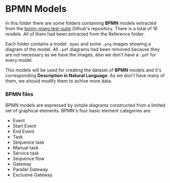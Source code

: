 # BPMN Models

In this folder there are some folders containing **BPMN** models extracted from the [bpmn-miwg.test-suite](https://github.com/bpmn-miwg/bpmn-miwg-test-suite) Github's repository. There is a total of 16 models. All of them had been extracted from the Reference folder. 

Each folder contains a model `.bpmn` and some `.png` images showing a diagram of the model. All `.pdf` diagrams had been removed because they are not necessary as we have the images, also we don't have a `.pdf` for every model.

This models will be used for creating the dataset of **BPMN** models and it's corresponding **Description in Natural Language**. As we don't have many of them, we should modify them to achive more data.

### BPMN files

BPMN models are expressed by simple diagrams constructed from a limited set of graphical elements. BPMN's four basic element categories are:
* Event
* Start Event
* End Event
* Task
* Sequence task
* Manual task
* Service task
* Sequence flow
* Gateway
* Parallel Gateway
* Exclusive Gateway
